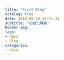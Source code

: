 ```yaml
---
title: "First Blog"
catalog: true
date: 2018-08-30 16:44:31
subtitle: "初始化博客"
header-img:
tags:
- Hexo
- Blog
catagories:
- Hexo
---
```

